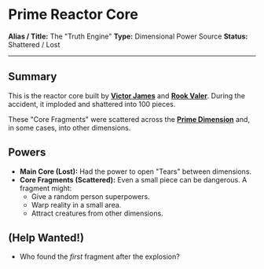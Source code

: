# Prime Reactor Core

**Alias / Title:** The "Truth Engine"
**Type:** Dimensional Power Source
**Status:** Shattered / Lost

---

## Summary
This is the reactor core built by **[Victor James](/lore/canon/characters/Victor_james.md)** and **[Rook Valer](/lore/canon/characters/Rook_Valer.md)**. During the accident, it imploded and shattered into 100 pieces.

These "Core Fragments" were scattered across the **[Prime Dimension](/lore/canon/locations/prime-dimension.md)** and, in some cases, into other dimensions.

## Powers
* **Main Core (Lost):** Had the power to open "Tears" between dimensions.
* **Core Fragments (Scattered):** Even a small piece can be dangerous. A fragment might:
    * Give a random person superpowers.
    * Warp reality in a small area.
    * Attract creatures from other dimensions.

## (Help Wanted!)
* Who found the *first* fragment after the explosion?
